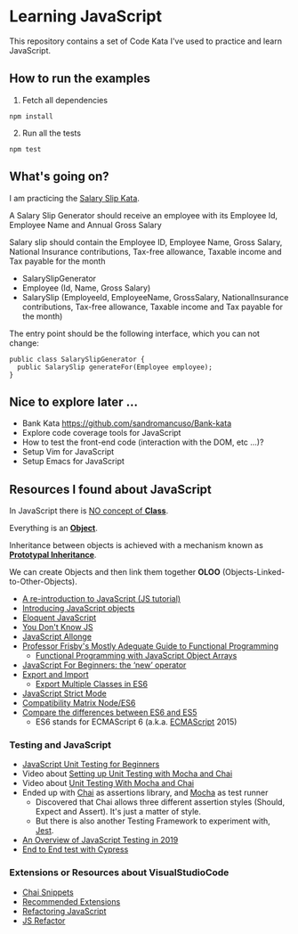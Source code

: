# Learning JavaScript

This repository contains a set of Code Kata I've used to practice and learn JavaScript.

## How to run the examples

1. Fetch all dependencies

```
npm install
```

2. Run all the tests

```
npm test
```

## What's going on?

I am practicing the [Salary Slip Kata](https://github.com/sandromancuso/salaryslipkata).

A Salary Slip Generator should receive an employee with its Employee Id, Employee Name and Annual Gross Salary

Salary slip should contain the Employee ID, Employee Name, Gross Salary, National Insurance contributions, Tax-free allowance, Taxable income and Tax payable for the month

- SalarySlipGenerator
- Employee (Id, Name, Gross Salary)
- SalarySlip (EmployeeId, EmployeeName, GrossSalary, NationalInsurance contributions, Tax-free allowance, Taxable income and Tax payable for the month)

The entry point should be the following interface, which you can not change:

```
public class SalarySlipGenerator {
  public SalarySlip generateFor(Employee employee);
}
```

## Nice to explore later ...

- Bank Kata https://github.com/sandromancuso/Bank-kata
- Explore code coverage tools for JavaScript
- How to test the front-end code (interaction with the DOM, etc ...)?
- Setup Vim for JavaScript
- Setup Emacs for JavaScript

## Resources I found about JavaScript

In JavaScript there is [NO concept of **Class**](https://developer.mozilla.org/en-US/docs/Web/JavaScript/Reference/Classes).

Everything is an [**Object**](https://github.com/getify/You-Dont-Know-JS/blob/master/this%20%26%20object%20prototypes/ch6.md).

Inheritance between objects is achieved with a mechanism known as [**Prototypal Inheritance**](https://developer.mozilla.org/en-US/docs/Web/JavaScript/Inheritance_and_the_prototype_chain).

We can create Objects and then link them together **OLOO** (Objects-Linked-to-Other-Objects).

- [A re-introduction to JavaScript (JS tutorial)](https://developer.mozilla.org/en-US/docs/Web/JavaScript/A_re-introduction_to_JavaScript)
- [Introducing JavaScript objects](https://developer.mozilla.org/en-US/docs/Learn/JavaScript/Objects)
- [Eloquent JavaScript](https://eloquentjavascript.net/)
- [You Don't Know JS](https://github.com/getify/You-Dont-Know-JS)
- [JavaScript Allonge](https://github.com/raganwald/javascript-allonge)
- [Professor Frisby's Mostly Adeguate Guide to Functional Programming](https://github.com/MostlyAdequate/mostly-adequate-guide)
  - [Functional Programming with JavaScript Object Arrays](https://www.telerik.com/blogs/functional-programming-with-javascript-object-arrays)
- [JavaScript For Beginners: the ‘new’ operator](https://codeburst.io/javascript-for-beginners-the-new-operator-cee35beb669e)
- [Export and Import](https://developer.mozilla.org/en-US/docs/Web/JavaScript/Reference/Statements/export)
  - [Export Multiple Classes in ES6](https://stackoverflow.com/questions/38340500/export-multiple-classes-in-es6-modules)
- [JavaScript Strict Mode](https://developer.mozilla.org/en-US/docs/Web/JavaScript/Reference/Strict_mode)
- [Compatibility Matrix Node/ES6](https://node.green/)
- [Compare the differences between ES6 and ES5](http://es6-features.org)
  - ES6 stands for ECMAScript 6 (a.k.a. [ECMAScript](https://en.wikipedia.org/wiki/ECMAScript) 2015)

### Testing and JavaScript

- [JavaScript Unit Testing for Beginners](https://designmodo.com/test-javascript-unit/)
- Video about [Setting up Unit Testing with Mocha and Chai](https://egghead.io/lessons/javascript-setting-up-unit-testing-with-mocha-and-chai)
- Video about [Unit Testing With Mocha and Chai](https://egghead.io/lessons/javascript-unit-testing-with-mocha-and-chai)
- Ended up with [Chai](https://www.chaijs.com/) as assertions library, and [Mocha](https://mochajs.org/) as test runner
  - Discovered that Chai allows three different assertion styles (Should, Expect and Assert). It's just a matter of style.
  - But there is also another Testing Framework to experiment with, [Jest](https://jestjs.io/).
- [An Overview of JavaScript Testing in 2019](https://medium.com/welldone-software/an-overview-of-javascript-testing-in-2019-264e19514d0a)
- [End to End test with Cypress](https://www.cypress.io/)

### Extensions or Resources about VisualStudioCode

- [Chai Snippets](https://marketplace.visualstudio.com/items?itemName=nwhatt.chai-snippets)
- [Recommended Extensions](https://code.visualstudio.com/docs/nodejs/extensions#_recommended-extensions)
- [Refactoring JavaScript](https://code.visualstudio.com/docs/editor/refactoring)
- [JS Refactor](https://marketplace.visualstudio.com/items?itemName=cmstead.jsrefactor)
